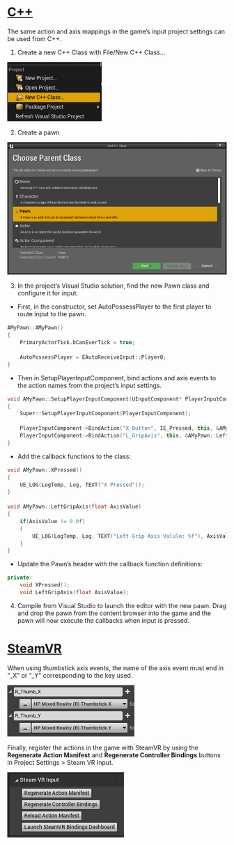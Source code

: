 # [C++](#tab/cpp)

The same action and axis mappings in the game’s input project settings can be used from C++.

1. Create a new C++ Class with File/New C++ Class...

![Creating a new C++ class](../images/reverb-g2-img-11.png)

2. Create a pawn

![Creating a pawn](../images/reverb-g2-img-12.png)

3. In the project’s Visual Studio solution, find the new Pawn class and configure it for input.
* First, in the constructor, set AutoPossessPlayer to the first player to route input to the pawn.

```cpp
AMyPawn::AMyPawn()
{
    PrimaryActorTick.bCanEverTick = true;

    AutoPossessPlayer = EAutoReceiveInput::Player0;
}
```

* Then in SetupPlayerInputComponent, bind actions and axis events to the action names from the project’s input settings.

```cpp
void AMyPawn::SetupPlayerInputComponent(UInputComponent* PlayerInputComponent)
{
    Super::SetupPlayerInputComponent(PlayerInputComponent);

    PlayerInputComponent->BindAction("X_Button", IE_Pressed, this, &AMyPawn::XPressed);
    PlayerInputComponent->BindAction("L_GripAxis", this, &AMyPawn::LeftGripAxis);
}
```

* Add the callback functions to the class:

```cpp
void AMyPawn::XPressed()
{
    UE_LOG(LogTemp, Log, TEXT("X Pressed"));
}

void AMyPawn::LeftGripAxis(float AxisValue)
{
    if(AxisValue != 0.0f) 
    {
        UE_LOG(LogTemp, Log, TEXT("Left Grip Axis Valule: %f"), AxisValue);
    }
}
```

* Update the Pawn’s header with the callback function definitions:

```cpp
private:
    void XPressed();
    void LeftGripAxis(float AxisValue);
```

4. Compile from Visual Studio to launch the editor with the new pawn. Drag and drop the pawn from the content browser into the game and the pawn will now execute the callbacks when input is pressed.

# [SteamVR](#tab/steamvr)

When using thumbstick axis events, the name of the axis event must end in “_X” or “_Y” corresponding to the key used.

![Using thumbstick events](../images/reverb-g2-img-09.png)

Finally, register the actions in the game with SteamVR by using the **Regenerate Action Manifest** and 
**Regenerate Controller Bindings** buttons in Project Settings > Steam VR Input.

![Registering actions in project settings](../images/reverb-g2-img-10.png)

